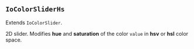## `IoColorSliderHs`

Extends `IoColorSlider`.

2D slider. Modifies **hue** and **saturation** of the color `value` in **hsv** or **hsl** color space.

<io-element-demo element="io-color-slider-hs"
width="64px" height="64px"
properties='{"value": "demo:rgba", "horizontal": true}'
config='{"value": ["io-properties"]}
'></io-element-demo>